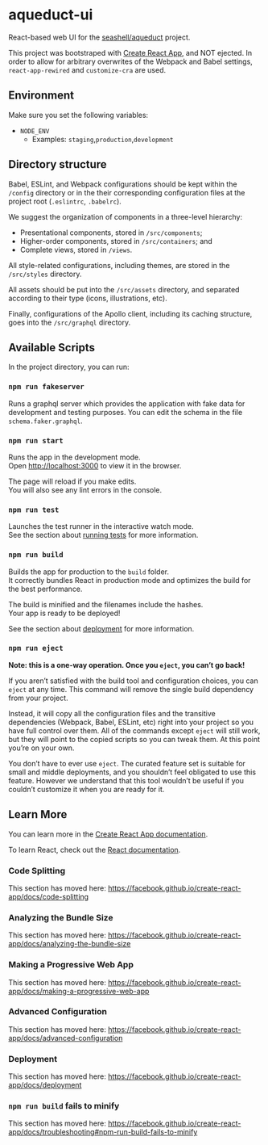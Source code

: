 # aqueduct-ui

React-based web UI for the [seashell/aqueduct](https://github,com/seashell/aqueduct) project.

This project was bootstraped with [Create React App](https://github.com/facebook/create-react-app), and NOT ejected. In order to allow for arbitrary overwrites of the Webpack and Babel settings, `react-app-rewired` and `customize-cra` are used.

## Environment

Make sure you set the following variables:

- `NODE_ENV`
  - Examples: `staging`,`production`,`development`

## Directory structure

Babel, ESLint, and Webpack configurations should be kept within the `/config` directory or in the their corresponding configuration files at the project root (`.eslintrc`, `.babelrc`).

We suggest the organization of components in a three-level hierarchy:

- Presentational components, stored in  `/src/components`;
- Higher-order components, stored in `/src/containers`; and
- Complete views, stored in `/views`.

All style-related configurations, including themes, are stored in the `/src/styles` directory.

All assets should be put into the `/src/assets` directory, and separated according to their type (icons, illustrations, etc).

Finally, configurations of the Apollo client, including its caching structure, goes into the `/src/graphql` directory.

## Available Scripts

In the project directory, you can run:

### `npm run fakeserver`

Runs a graphql server which provides the application with fake data for development and testing purposes.
You can edit the schema in the file `schema.faker.graphql`.

### `npm run start`

Runs the app in the development mode.<br>
Open [http://localhost:3000](http://localhost:3000) to view it in the browser.

The page will reload if you make edits.<br>
You will also see any lint errors in the console.

### `npm run test`

Launches the test runner in the interactive watch mode.<br>
See the section about [running tests](https://facebook.github.io/create-react-app/docs/running-tests) for more information.

### `npm run build`

Builds the app for production to the `build` folder.<br>
It correctly bundles React in production mode and optimizes the build for the best performance.

The build is minified and the filenames include the hashes.<br>
Your app is ready to be deployed!

See the section about [deployment](https://facebook.github.io/create-react-app/docs/deployment) for more information.

### `npm run eject`

**Note: this is a one-way operation. Once you `eject`, you can’t go back!**

If you aren’t satisfied with the build tool and configuration choices, you can `eject` at any time. This command will remove the single build dependency from your project.

Instead, it will copy all the configuration files and the transitive dependencies (Webpack, Babel, ESLint, etc) right into your project so you have full control over them. All of the commands except `eject` will still work, but they will point to the copied scripts so you can tweak them. At this point you’re on your own.

You don’t have to ever use `eject`. The curated feature set is suitable for small and middle deployments, and you shouldn’t feel obligated to use this feature. However we understand that this tool wouldn’t be useful if you couldn’t customize it when you are ready for it.

## Learn More

You can learn more in the [Create React App documentation](https://facebook.github.io/create-react-app/docs/getting-started).

To learn React, check out the [React documentation](https://reactjs.org/).

### Code Splitting

This section has moved here: https://facebook.github.io/create-react-app/docs/code-splitting

### Analyzing the Bundle Size

This section has moved here: https://facebook.github.io/create-react-app/docs/analyzing-the-bundle-size

### Making a Progressive Web App

This section has moved here: https://facebook.github.io/create-react-app/docs/making-a-progressive-web-app

### Advanced Configuration

This section has moved here: https://facebook.github.io/create-react-app/docs/advanced-configuration

### Deployment

This section has moved here: https://facebook.github.io/create-react-app/docs/deployment

### `npm run build` fails to minify

This section has moved here: https://facebook.github.io/create-react-app/docs/troubleshooting#npm-run-build-fails-to-minify
